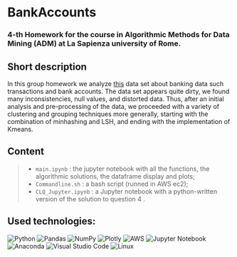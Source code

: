 # BankAccounts
### 4-th Homework for the course in Algorithmic Methods for Data Mining (ADM) at La Sapienza university of Rome.

## Short description 
In this group homework we analyze [this](https://www.kaggle.com/datasets/shivamb/bank-customer-segmentation) data set about banking data such transactions and bank accounts.
The data set appears quite dirty, we found many inconsistencies, null values, and distorted data.
Thus, after an initial analysis and pre-processing of the data, we proceeded with a variety of clustering and grouping techniques more generally, starting with the combination of minhashing and LSH, and ending with the implementation of Kmeans.

## Content

>- `main.ipynb` : the jupyter notebook with all the functions, the algorithmic solutions, the dataframe display and plots;
>- `Commandline.sh` : a bash script (runned in AWS ec2);
>- `CLQ_Jupyter.ipynb` : a Jupyter notebook with a python-written version of the solution to question 4 .

## Used technologies:
![Python](https://img.shields.io/badge/python-3670A0?style=for-the-badge&logo=python&logoColor=ffdd54) ![Pandas](https://img.shields.io/badge/pandas-%23150458.svg?style=for-the-badge&logo=pandas&logoColor=white) ![NumPy](https://img.shields.io/badge/numpy-%23013243.svg?style=for-the-badge&logo=numpy&logoColor=white) ![Plotly](https://img.shields.io/badge/Plotly-%233F4F75.svg?style=for-the-badge&logo=plotly&logoColor=white) ![AWS](https://img.shields.io/badge/AWS-%23FF9900.svg?style=for-the-badge&logo=amazon-aws&logoColor=white) ![Jupyter Notebook](https://img.shields.io/badge/jupyter-%23FA0F00.svg?style=for-the-badge&logo=jupyter&logoColor=white) ![Anaconda](https://img.shields.io/badge/Anaconda-%2344A833.svg?style=for-the-badge&logo=anaconda&logoColor=white) ![Visual Studio Code](https://img.shields.io/badge/Visual%20Studio%20Code-0078d7.svg?style=for-the-badge&logo=visual-studio-code&logoColor=white) ![Linux](https://img.shields.io/badge/Linux-FCC624?style=for-the-badge&logo=linux&logoColor=black)
